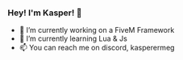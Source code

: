### Hey! I'm Kasper! 👋

- 🔭 I’m currently working on a FiveM Framework
- 🌱 I’m currently learning Lua & Js
- 📫 You can reach me on discord, kasperermeg

